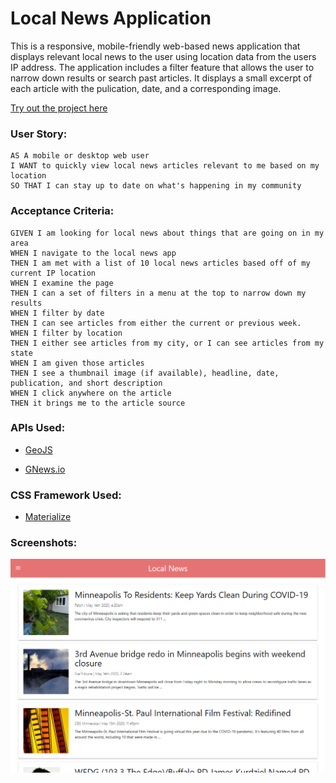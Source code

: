 # Local News Application

This is a responsive, mobile-friendly web-based news application that displays relevant local news to the user using location data from the users IP address. The application includes a filter feature that allows the user to narrow down results or search past articles. It displays a small excerpt of each article with the pulication, date, and a corresponding image.

[Try out the project here](https://jkthomps21.github.io/Local-News-App/)

### User Story:

```
AS A mobile or desktop web user
I WANT to quickly view local news articles relevant to me based on my location
SO THAT I can stay up to date on what's happening in my community
```

### Acceptance Criteria:

```
GIVEN I am looking for local news about things that are going on in my area
WHEN I navigate to the local news app 
THEN I am met with a list of 10 local news articles based off of my current IP location
WHEN I examine the page
THEN I can a set of filters in a menu at the top to narrow down my results
WHEN I filter by date
THEN I can see articles from either the current or previous week.
WHEN I filter by location
THEN I either see articles from my city, or I can see articles from my state
WHEN I am given those articles
THEN I see a thumbnail image (if available), headline, date, publication, and short description
WHEN I click anywhere on the article
THEN it brings me to the article source
```

### APIs Used:

* [GeoJS](https://www.geojs.io/)

* [GNews.io](https://gnews.io/)

### CSS Framework Used:

* [Materialize](https://materializecss.com/)

### Screenshots:

![Screenshot of Local News App](https://raw.githubusercontent.com/jkthomps21/Local-News-App/master/screenshots/screenshot-1.png)